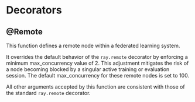 # Decorators

## @Remote

This function defines a remote node within a federated learning system.

It overrides the default behavior of the `ray.remote` decorator by enforcing a minimum max_concurrency value of 2. This adjustment mitigates the risk of a node becoming blocked by a singular active training or evaluation session. The default max_concurrency for these remote nodes is set to 100.

All other arguments accepted by this function are consistent with those of the standard `ray.remote` decorator.